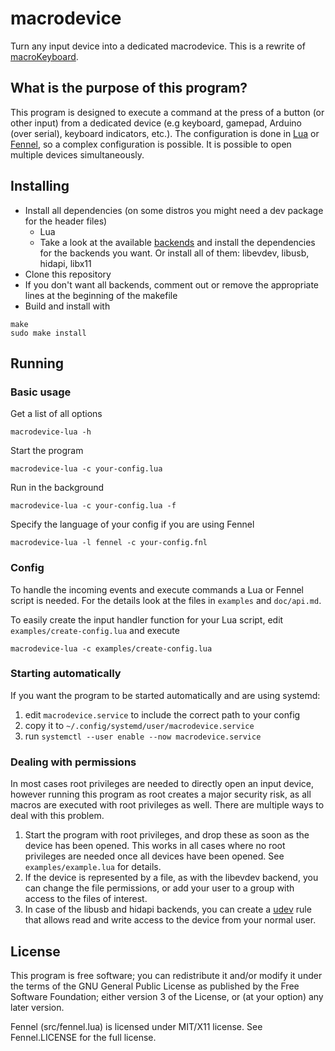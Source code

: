 # macrodevice
Turn any input device into a dedicated macrodevice. This is a rewrite of [macroKeyboard](https://github.com/dokutan/macroKeyboard).

## What is the purpose of this program?
This program is designed to execute a command at the press of a button (or other input) from a dedicated device (e.g keyboard, gamepad, Arduino (over serial), keyboard indicators, etc.). The configuration is done in [Lua](https://www.lua.org/) or [Fennel](https://fennel-lang.org/), so a complex configuration is possible. It is possible to open multiple devices simultaneously.

## Installing
- Install all dependencies (on some distros you might need a dev package for the header files)
  - Lua
  - Take a look at the available [backends](https://github.com/dokutan/macrodevice/blob/master/doc/backends.md) and install the dependencies for the backends you want. Or install all of them: libevdev, libusb, hidapi, libx11
- Clone this repository
- If you don't want all backends, comment out or remove the appropriate lines at the beginning of the makefile
- Build and install with
```
make
sudo make install
```

## Running

### Basic usage

Get a list of all options
```
macrodevice-lua -h
```

Start the program
```
macrodevice-lua -c your-config.lua
```

Run in the background
```
macrodevice-lua -c your-config.lua -f
```

Specify the language of your config if you are using Fennel
```
macrodevice-lua -l fennel -c your-config.fnl
```

### Config

To handle the incoming events and execute commands a Lua or Fennel script is needed. For the details look at the files in ``examples`` and ``doc/api.md``.

To easily create the input handler function for your Lua script, edit ``examples/create-config.lua`` and execute
```
macrodevice-lua -c examples/create-config.lua
```

### Starting automatically
If you want the program to be started automatically and are using systemd:
1. edit ``macrodevice.service`` to include the correct path to your config
2. copy it to ``~/.config/systemd/user/macrodevice.service``
3. run ``systemctl --user enable --now macrodevice.service``

### Dealing with permissions
In most cases root privileges are needed to directly open an input device, however running this program as root creates a major security risk, as all macros are executed with root privileges as well. There are multiple ways to deal with this problem.

1. Start the program with root privileges, and drop these as soon as the device has been opened. This works in all cases where no root privileges are needed once all devices have been opened. See ``examples/example.lua`` for details.
2. If the device is represented by a file, as with the libevdev backend, you can change the file permissions, or add your user to a group with access to the files of interest.
3. In case of the libusb and hidapi backends, you can create a [udev](https://wiki.archlinux.org/index.php/Udev) rule that allows read and write access to the device from your normal user.

## License
This program is free software; you can redistribute it and/or modify it under the terms of the GNU General Public License as published by the Free Software Foundation; either version 3 of the License, or (at your option) any later version.

Fennel (src/fennel.lua) is licensed under MIT/X11 license. See Fennel.LICENSE for the full license.
